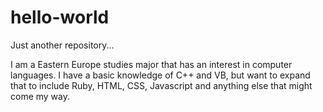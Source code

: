 # hello-world
Just another repository...

I am a Eastern Europe studies major that has an interest in computer languages.  I have a basic knowledge of C++ and VB, but want to expand that to include Ruby, HTML, CSS, Javascript and anything else that might come my way.
